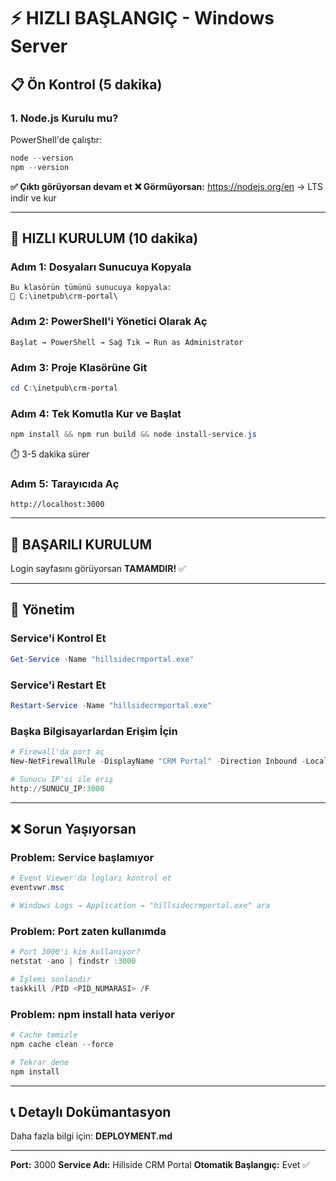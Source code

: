 # ⚡ HIZLI BAŞLANGIÇ - Windows Server

## 📋 Ön Kontrol (5 dakika)

### 1. Node.js Kurulu mu?
PowerShell'de çalıştır:
```powershell
node --version
npm --version
```

**✅ Çıktı görüyorsan devam et**
**❌ Görmüyorsan:** https://nodejs.org/en → LTS indir ve kur

---

## 🚀 HIZLI KURULUM (10 dakika)

### Adım 1: Dosyaları Sunucuya Kopyala
```
Bu klasörün tümünü sunucuya kopyala:
📁 C:\inetpub\crm-portal\
```

### Adım 2: PowerShell'i Yönetici Olarak Aç
```
Başlat → PowerShell → Sağ Tık → Run as Administrator
```

### Adım 3: Proje Klasörüne Git
```powershell
cd C:\inetpub\crm-portal
```

### Adım 4: Tek Komutla Kur ve Başlat
```powershell
npm install && npm run build && node install-service.js
```
⏱️ 3-5 dakika sürer

### Adım 5: Tarayıcıda Aç
```
http://localhost:3000
```

---

## 🎯 BAŞARILI KURULUM

Login sayfasını görüyorsan **TAMAMDIR!** ✅

---

## 🔧 Yönetim

### Service'i Kontrol Et
```powershell
Get-Service -Name "hillsidecrmportal.exe"
```

### Service'i Restart Et
```powershell
Restart-Service -Name "hillsidecrmportal.exe"
```

### Başka Bilgisayarlardan Erişim İçin
```powershell
# Firewall'da port aç
New-NetFirewallRule -DisplayName "CRM Portal" -Direction Inbound -LocalPort 3000 -Protocol TCP -Action Allow

# Sunucu IP'si ile eriş
http://SUNUCU_IP:3000
```

---

## ❌ Sorun Yaşıyorsan

### Problem: Service başlamıyor
```powershell
# Event Viewer'da logları kontrol et
eventvwr.msc

# Windows Logs → Application → "hillsidecrmportal.exe" ara
```

### Problem: Port zaten kullanımda
```powershell
# Port 3000'i kim kullanıyor?
netstat -ano | findstr :3000

# İşlemi sonlandır
taskkill /PID <PID_NUMARASI> /F
```

### Problem: npm install hata veriyor
```powershell
# Cache temizle
npm cache clean --force

# Tekrar dene
npm install
```

---

## 📞 Detaylı Dokümantasyon

Daha fazla bilgi için: **DEPLOYMENT.md**

---

**Port:** 3000
**Service Adı:** Hillside CRM Portal
**Otomatik Başlangıç:** Evet ✅

